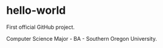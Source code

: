# hello-world
First official GitHub project.

Computer Science Major - BA - Southern Oregon University.
